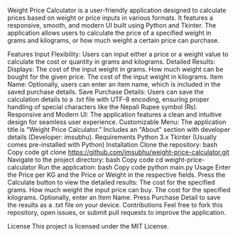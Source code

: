 Weight Price Calculator is a user-friendly application designed to calculate prices based on weight or price inputs in various formats. It features a responsive, smooth, and modern UI built using Python and Tkinter. The application allows users to calculate the price of a specified weight in grams and kilograms, or how much weight a certain price can purchase.

Features
Input Flexibility: Users can input either a price or a weight value to calculate the cost or quantity in grams and kilograms.
Detailed Results: Displays:
The cost of the input weight in grams.
How much weight can be bought for the given price.
The cost of the input weight in kilograms.
Item Name: Optionally, users can enter an item name, which is included in the saved purchase details.
Save Purchase Details: Users can save the calculation details to a .txt file with UTF-8 encoding, ensuring proper handling of special characters like the Nepali Rupee symbol (₨).
Responsive and Modern UI: The application features a clean and intuitive design for seamless user experience.
Customizable Menu:
The application title is “Weight Price Calculator.”
Includes an "About" section with developer details (Developer: imsubhu).
Requirements
Python 3.x
Tkinter (Usually comes pre-installed with Python)
Installation
Clone the repository:
bash
Copy code
git clone https://github.com/imsubhu/weight-price-calculator.git
Navigate to the project directory:
bash
Copy code
cd weight-price-calculator
Run the application:
bash
Copy code
python main.py
Usage
Enter the Price per KG and the Price or Weight in the respective fields.
Press the Calculate button to view the detailed results:
The cost for the specified grams.
How much weight the input price can buy.
The cost for the specified kilograms.
Optionally, enter an Item Name.
Press Purchase Detail to save the results as a .txt file on your device.
Contributions
Feel free to fork this repository, open issues, or submit pull requests to improve the application.

License
This project is licensed under the MIT License.

